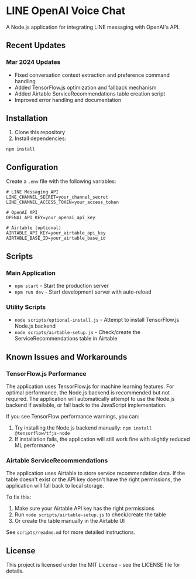 # LINE OpenAI Voice Chat

A Node.js application for integrating LINE messaging with OpenAI's API.

## Recent Updates

### Mar 2024 Updates
- Fixed conversation context extraction and preference command handling
- Added TensorFlow.js optimization and fallback mechanism
- Added Airtable ServiceRecommendations table creation script
- Improved error handling and documentation

## Installation

1. Clone this repository
2. Install dependencies:
```
npm install
```

## Configuration

Create a `.env` file with the following variables:

```
# LINE Messaging API
LINE_CHANNEL_SECRET=your_channel_secret
LINE_CHANNEL_ACCESS_TOKEN=your_access_token

# OpenAI API
OPENAI_API_KEY=your_openai_api_key

# Airtable (optional)
AIRTABLE_API_KEY=your_airtable_api_key
AIRTABLE_BASE_ID=your_airtable_base_id
```

## Scripts

### Main Application
- `npm start` - Start the production server
- `npm run dev` - Start development server with auto-reload

### Utility Scripts
- `node scripts/optional-install.js` - Attempt to install TensorFlow.js Node.js backend
- `node scripts/airtable-setup.js` - Check/create the ServiceRecommendations table in Airtable

## Known Issues and Workarounds

### TensorFlow.js Performance

The application uses TensorFlow.js for machine learning features. For optimal performance, the Node.js backend is recommended but not required. The application will automatically attempt to use the Node.js backend if available, or fall back to the JavaScript implementation.

If you see TensorFlow performance warnings, you can:
1. Try installing the Node.js backend manually: `npm install @tensorflow/tfjs-node`
2. If installation fails, the application will still work fine with slightly reduced ML performance

### Airtable ServiceRecommendations

The application uses Airtable to store service recommendation data. If the table doesn't exist or the API key doesn't have the right permissions, the application will fall back to local storage.

To fix this:
1. Make sure your Airtable API key has the right permissions
2. Run `node scripts/airtable-setup.js` to check/create the table
3. Or create the table manually in the Airtable UI

See `scripts/readme.md` for more detailed instructions.

## License

This project is licensed under the MIT License - see the LICENSE file for details. 